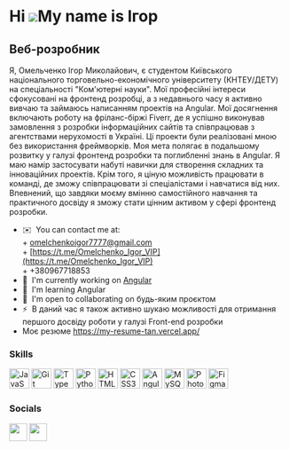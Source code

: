 Hi ![](https://user-images.githubusercontent.com/18350557/176309783-0785949b-9127-417c-8b55-ab5a4333674e.gif)My name is Ігор
============================================================================================================================

Веб-розробник
-------------

Я, Омельченко Ігор Миколайович, є студентом Київського національного торговельно-економічного університету (КНТЕУ/ДЕТУ) на спеціальності "Ком'ютерні науки". Мої професійні інтереси сфокусовані на фронтенд розробці, а з недавнього часу я активно вивчаю та займаюсь написанням проектів на Angular. Мої досягнення включають роботу на фріланс-біржі Fiverr, де я успішно виконував замовлення з розробки інформаційних сайтів та співпрацював з агентствами нерухомості в Україні. Ці проекти були реалізовані мною без використання фреймворків. Моя мета полягає в подальшому розвитку у галузі фронтенд розробки та поглибленні знань в Angular. Я маю намір застосувати набуті навички для створення складних та інноваційних проектів. Крім того, я ціную можливість працювати в команді, де зможу співпрацювати зі спеціалістами і навчатися від них. Впевнений, що завдяки моєму вмінню самостійного навчання та практичного досвіду я зможу стати цінним активом у сфері фронтенд розробки.

* ✉️  You can contact me at:
       <br>
       + [omelchenkoigor7777@gmail.com](mailto:omelchenkoigor7777@gmail.com)
       <br>
       + [https://t.me/Omelchenko_Igor_VIP](https://t.me/Omelchenko_Igor_VIP)
       <br>
       + +380967718853
* 🚀  I'm currently working on [Angular](http://store-3-0.vercel.app/home)
* 🧠  I'm learning Angular
* 🤝  I'm open to collaborating on будь-яким проєктом
* ⚡  В даний час я також активно шукаю можливості для отримання першого досвіду роботи у галузі Front-end розробки
* Моє резюме https://my-resume-tan.vercel.app/

### Skills


<p align="left">
<a href="https://developer.mozilla.org/en-US/docs/Web/JavaScript" target="_blank" rel="noreferrer"><img src="https://raw.githubusercontent.com/danielcranney/readme-generator/main/public/icons/skills/javascript-colored.svg" width="36" height="36" alt="JavaScript" /></a>
<a href="https://git-scm.com/" target="_blank" rel="noreferrer"><img src="https://raw.githubusercontent.com/danielcranney/readme-generator/main/public/icons/skills/git-colored.svg" width="36" height="36" alt="Git" /></a>
<a href="https://www.typescriptlang.org/" target="_blank" rel="noreferrer"><img src="https://raw.githubusercontent.com/danielcranney/readme-generator/main/public/icons/skills/typescript-colored.svg" width="36" height="36" alt="TypeScript" /></a>
<a href="https://www.python.org/" target="_blank" rel="noreferrer"><img src="https://raw.githubusercontent.com/danielcranney/readme-generator/main/public/icons/skills/python-colored.svg" width="36" height="36" alt="Python" /></a>
<a href="https://developer.mozilla.org/en-US/docs/Glossary/HTML5" target="_blank" rel="noreferrer"><img src="https://raw.githubusercontent.com/danielcranney/readme-generator/main/public/icons/skills/html5-colored.svg" width="36" height="36" alt="HTML5" /></a>
<a href="https://www.w3.org/TR/CSS/#css" target="_blank" rel="noreferrer"><img src="https://raw.githubusercontent.com/danielcranney/readme-generator/main/public/icons/skills/css3-colored.svg" width="36" height="36" alt="CSS3" /></a>
<a href="https://angular.io/" target="_blank" rel="noreferrer"><img src="https://raw.githubusercontent.com/danielcranney/readme-generator/main/public/icons/skills/angularjs-colored.svg" width="36" height="36" alt="Angular" /></a>
<a href="https://www.mysql.com/" target="_blank" rel="noreferrer"><img src="https://raw.githubusercontent.com/danielcranney/readme-generator/main/public/icons/skills/mysql-colored.svg" width="36" height="36" alt="MySQL" /></a>
<a href="https://www.adobe.com/uk/products/photoshop.html" target="_blank" rel="noreferrer"><img src="https://raw.githubusercontent.com/danielcranney/readme-generator/main/public/icons/skills/photoshop-colored.svg" width="36" height="36" alt="Photoshop" /></a>
<a href="https://www.figma.com/" target="_blank" rel="noreferrer"><img src="https://raw.githubusercontent.com/danielcranney/readme-generator/main/public/icons/skills/figma-colored.svg" width="36" height="36" alt="Figma" /></a>
</p>


### Socials

<p align="left"> <a href="https://www.github.com/omelchenkoigor8388" target="_blank" rel="noreferrer"><img src="https://raw.githubusercontent.com/danielcranney/readme-generator/main/public/icons/socials/github.svg" width="32" height="32" /></a> <a href="http://www.instagram.com/_igor_omelchenko_/" target="_blank" rel="noreferrer"><img src="https://raw.githubusercontent.com/danielcranney/readme-generator/main/public/icons/socials/instagram.svg" width="32" height="32" /></a></p>
